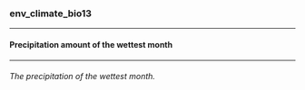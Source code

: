 ### env_climate_bio13



------
#### Precipitation amount of the wettest month



------
###### The precipitation of the wettest month.